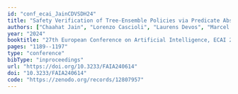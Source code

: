 ```yaml
---
id: "conf_ecai_JainCDVSDH24"
title: "Safety Verification of Tree-Ensemble Policies via Predicate Abstraction"
authors: ["Chaahat Jain", "Lorenzo Cascioli", "Laurens Devos", "Marcel Vinzent", "Marcel Steinmetz", "Jesse Davis", "Jörg Hoffmann"]
year: "2024"
booktitle: "27th European Conference on Artificial Intelligence, ECAI 2024"
pages: "1189--1197"
type: "conference"
bibType: "inproceedings"
url: "https://doi.org/10.3233/FAIA240614"
doi: "10.3233/FAIA240614"
code: "https://zenodo.org/records/12807957"
---
```

 
